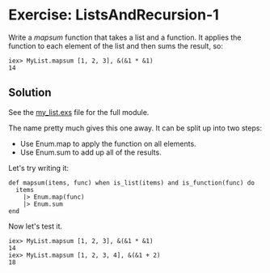 # Exercise: ListsAndRecursion-1
Write a *mapsum* function that takes a list and a function. It applies the function to each element of the list and then sums the result, so:

```
iex> MyList.mapsum [1, 2, 3], &(&1 * &1)
14
```

## Solution
See the [my_list.exs](./my_list.exs) file for the full module.

The name pretty much gives this one away. It can be split up into two steps:
- Use Enum.map to apply the function on all elements.
- Use Enum.sum to add up all of the results.

Let's try writing it:
```
def mapsum(items, func) when is_list(items) and is_function(func) do  
  items  
    |> Enum.map(func)  
    |> Enum.sum  
end  
```

Now let's test it.
```
iex> MyList.mapsum [1, 2, 3], &(&1 * &1)  
14  
iex> MyList.mapsum [1, 2, 3, 4], &(&1 + 2)  
18  
```
